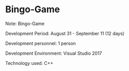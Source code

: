 # Bingo-Game
Note: Bingo-Game

Development Period: August 31 - September 11 (12 days)

Development personnel: 1 person

Development Environment: Visual Studio 2017

Technology used: C++
